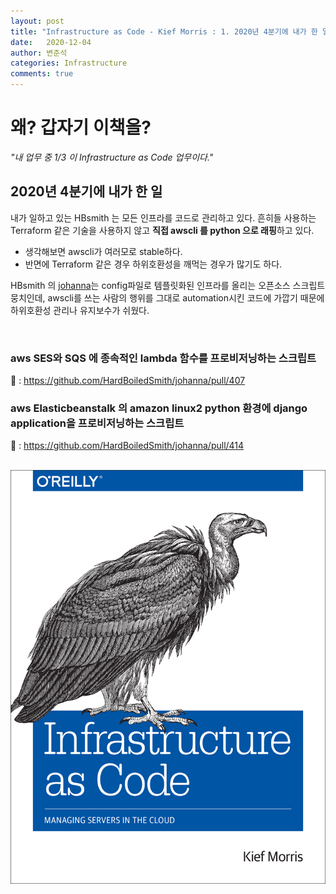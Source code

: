 ```yaml
---
layout: post
title: "Infrastructure as Code - Kief Morris : 1. 2020년 4분기에 내가 한 일 & 동기"
date:   2020-12-04
author: 변준석
categories: Infrastructure
comments: true
---
```



# 왜? 갑자기 이책을?
*"내 업무 중 1/3 이 Infrastructure as Code 업무이다."*

## 2020년 4분기에 내가 한 일
내가 일하고 있는 HBsmith 는 모든 인프라를 코드로 관리하고 있다. 흔히들 사용하는 Terraform 같은 기술을 사용하지 않고 **직접 awscli 를 python 으로 래핑**하고 있다. 
 - 생각해보면 awscli가 여러모로 stable하다.
 - 반면에 Terraform 같은 경우 하위호환성을 깨먹는 경우가 많기도 하다. 
 
 HBsmith 의 [johanna](https://github.com/HardBoiledSmith/johanna)는 config파일로 템플릿화된 인프라를 올리는 오픈소스 스크립트 뭉치인데, awscli를 쓰는 사람의 행위를 그대로 automation시킨 코드에 가깝기 때문에 하위호환성 관리나 유지보수가 쉬웠다.

<br />

### aws SES와 SQS 에 종속적인 lambda 함수를 프로비저닝하는 스크립트
🔗 : https://github.com/HardBoiledSmith/johanna/pull/407





### aws Elasticbeanstalk 의 amazon linux2 python 환경에 django application을 프로비저닝하는 스크립트
🔗 : https://github.com/HardBoiledSmith/johanna/pull/414




<br />

<center> <img src = "/assets/post_image/2020-12-04/infrastructure_as_code_medium.png"></center>
